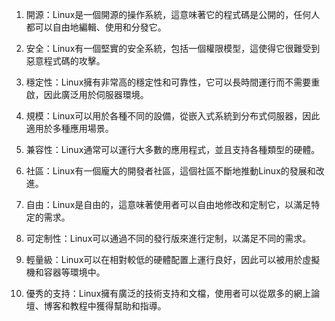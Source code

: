 

1. 開源：Linux是一個開源的操作系統，這意味著它的程式碼是公開的，任何人都可以自由地編輯、使用和分發它。

2. 安全：Linux有一個堅實的安全系統，包括一個權限模型，這使得它很難受到惡意程式碼的攻擊。

3. 穩定性：Linux擁有非常高的穩定性和可靠性，它可以長時間運行而不需要重啟，因此廣泛用於伺服器環境。

4. 規模：Linux可以用於各種不同的設備，從嵌入式系統到分布式伺服器，因此適用於多種應用場景。

5. 兼容性：Linux通常可以運行大多數的應用程式，並且支持各種類型的硬體。

6. 社區：Linux有一個龐大的開發者社區，這個社區不斷地推動Linux的發展和改進。

7. 自由：Linux是自由的，這意味著使用者可以自由地修改和定制它，以滿足特定的需求。

8. 可定制性：Linux可以通過不同的發行版來進行定制，以滿足不同的需求。

9. 輕量級：Linux可以在相對較低的硬體配置上運行良好，因此可以被用於虛擬機和容器等環境中。

10. 優秀的支持：Linux擁有廣泛的技術支持和文檔，使用者可以從眾多的網上論壇、博客和教程中獲得幫助和指導。